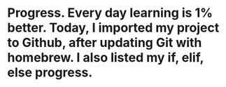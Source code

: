 # Progress. Every day learning is 1% better. Today, I imported my project to Github, after updating Git with homebrew. I also listed my if, elif, else progress.
